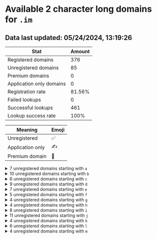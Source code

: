# Available 2 character long domains for `.im`

## Data last updated: 05/24/2024, 13:19:26

|Stat|Amount|
|--|--|
|Registered domains|376|
|Unregistered domains|85|
|Premium domains|0|
|Application only domains|0|
|Registration rate|81.56%|
|Failed lookups|0|
|Successful lookups|461|
|Lookup success rate|100%|


|Meaning|Emoji|
|--|--|
|Unregistered|:white_check_mark:|
|Application only|:writing_hand:|
|Premium domain|:gem:|

<details>
<summary>7 unregistered domains starting with <bold><code>a</code></bold></summary>

|Type|Domain|
|--|--|
|:white_check_mark:|`a7.im`|
|:white_check_mark:|`ac.im`|
|:white_check_mark:|`ae.im`|
|:white_check_mark:|`aj.im`|
|:white_check_mark:|`al.im`|
|:white_check_mark:|`am.im`|
|:white_check_mark:|`ax.im`|
</details>
<details>
<summary>10 unregistered domains starting with <bold><code>b</code></bold></summary>

|Type|Domain|
|--|--|
|:white_check_mark:|`b3.im`|
|:white_check_mark:|`b4.im`|
|:white_check_mark:|`b6.im`|
|:white_check_mark:|`ba.im`|
|:white_check_mark:|`be.im`|
|:white_check_mark:|`bh.im`|
|:white_check_mark:|`bk.im`|
|:white_check_mark:|`bm.im`|
|:white_check_mark:|`bn.im`|
|:white_check_mark:|`bq.im`|
</details>
<details>
<summary>6 unregistered domains starting with <bold><code>c</code></bold></summary>

|Type|Domain|
|--|--|
|:white_check_mark:|`c1.im`|
|:white_check_mark:|`ce.im`|
|:white_check_mark:|`cg.im`|
|:white_check_mark:|`ct.im`|
|:white_check_mark:|`cx.im`|
|:white_check_mark:|`cy.im`|
</details>
<details>
<summary>9 unregistered domains starting with <bold><code>d</code></bold></summary>

|Type|Domain|
|--|--|
|:white_check_mark:|`d6.im`|
|:white_check_mark:|`dg.im`|
|:white_check_mark:|`dj.im`|
|:white_check_mark:|`dn.im`|
|:white_check_mark:|`dp.im`|
|:white_check_mark:|`dq.im`|
|:white_check_mark:|`ds.im`|
|:white_check_mark:|`dw.im`|
|:white_check_mark:|`dz.im`|
</details>
<details>
<summary>7 unregistered domains starting with <bold><code>e</code></bold></summary>

|Type|Domain|
|--|--|
|:white_check_mark:|`e8.im`|
|:white_check_mark:|`e9.im`|
|:white_check_mark:|`eg.im`|
|:white_check_mark:|`eh.im`|
|:white_check_mark:|`el.im`|
|:white_check_mark:|`es.im`|
|:white_check_mark:|`et.im`|
</details>
<details>
<summary>5 unregistered domains starting with <bold><code>f</code></bold></summary>

|Type|Domain|
|--|--|
|:white_check_mark:|`f7.im`|
|:white_check_mark:|`f8.im`|
|:white_check_mark:|`fc.im`|
|:white_check_mark:|`fq.im`|
|:white_check_mark:|`fx.im`|
</details>
<details>
<summary>4 unregistered domains starting with <bold><code>g</code></bold></summary>

|Type|Domain|
|--|--|
|:white_check_mark:|`gf.im`|
|:white_check_mark:|`gp.im`|
|:white_check_mark:|`gx.im`|
|:white_check_mark:|`gy.im`|
</details>
<details>
<summary>4 unregistered domains starting with <bold><code>h</code></bold></summary>

|Type|Domain|
|--|--|
|:white_check_mark:|`h2.im`|
|:white_check_mark:|`h8.im`|
|:white_check_mark:|`hb.im`|
|:white_check_mark:|`hq.im`|
</details>
<details>
<summary>8 unregistered domains starting with <bold><code>i</code></bold></summary>

|Type|Domain|
|--|--|
|:white_check_mark:|`i1.im`|
|:white_check_mark:|`i7.im`|
|:white_check_mark:|`i8.im`|
|:white_check_mark:|`ih.im`|
|:white_check_mark:|`ii.im`|
|:white_check_mark:|`ij.im`|
|:white_check_mark:|`il.im`|
|:white_check_mark:|`io.im`|
</details>
<details>
<summary>11 unregistered domains starting with <bold><code>j</code></bold></summary>

|Type|Domain|
|--|--|
|:white_check_mark:|`j0.im`|
|:white_check_mark:|`jc.im`|
|:white_check_mark:|`jd.im`|
|:white_check_mark:|`je.im`|
|:white_check_mark:|`jl.im`|
|:white_check_mark:|`jm.im`|
|:white_check_mark:|`jn.im`|
|:white_check_mark:|`jr.im`|
|:white_check_mark:|`js.im`|
|:white_check_mark:|`jv.im`|
|:white_check_mark:|`jz.im`|
</details>
<details>
<summary>4 unregistered domains starting with <bold><code>k</code></bold></summary>

|Type|Domain|
|--|--|
|:white_check_mark:|`k4.im`|
|:white_check_mark:|`kh.im`|
|:white_check_mark:|`kq.im`|
|:white_check_mark:|`ky.im`|
</details>
<details>
<summary>6 unregistered domains starting with <bold><code>l</code></bold></summary>

|Type|Domain|
|--|--|
|:white_check_mark:|`l9.im`|
|:white_check_mark:|`lf.im`|
|:white_check_mark:|`li.im`|
|:white_check_mark:|`lm.im`|
|:white_check_mark:|`lr.im`|
|:white_check_mark:|`lt.im`|
</details>
<details>
<summary>4 unregistered domains starting with <bold><code>m</code></bold></summary>

|Type|Domain|
|--|--|
|:white_check_mark:|`mb.im`|
|:white_check_mark:|`mi.im`|
|:white_check_mark:|`mm.im`|
|:white_check_mark:|`ms.im`|
</details>